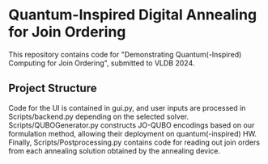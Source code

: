 # Quantum-Inspired Digital Annealing for Join Ordering

This repository contains code for "Demonstrating Quantum(-Inspired) Computing for Join Ordering", submitted to VLDB 2024.

## Project Structure

Code for the UI is contained in gui.py, and user inputs are processed in Scripts/backend.py depending on the selected solver. Scripts/QUBOGenerator.py constructs JO-QUBO encodings based on our formulation method, allowing their deployment on quantum(-inspired) HW. Finally, Scripts/Postprocessing.py contains code for reading out join orders from each annealing solution obtained by the annealing device. 
